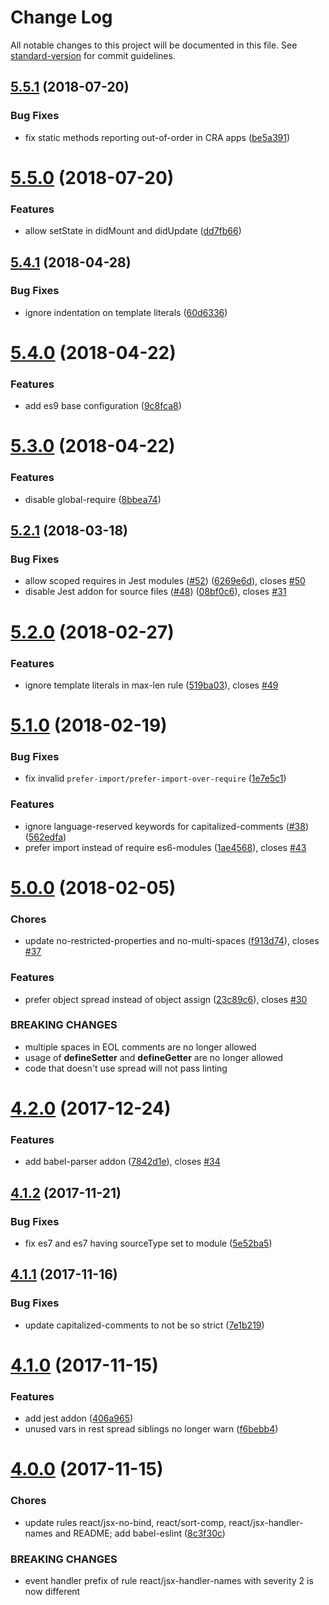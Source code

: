 # Change Log

All notable changes to this project will be documented in this file. See [standard-version](https://github.com/conventional-changelog/standard-version) for commit guidelines.

<a name="5.5.1"></a>
## [5.5.1](https://github.com/moxystudio/eslint-config/compare/v5.5.0...v5.5.1) (2018-07-20)


### Bug Fixes

* fix static methods reporting out-of-order in CRA apps ([be5a391](https://github.com/moxystudio/eslint-config/commit/be5a391))



<a name="5.5.0"></a>
# [5.5.0](https://github.com/moxystudio/eslint-config/compare/v5.4.1...v5.5.0) (2018-07-20)


### Features

* allow setState in didMount and didUpdate ([dd7fb66](https://github.com/moxystudio/eslint-config/commit/dd7fb66))



<a name="5.4.1"></a>
## [5.4.1](https://github.com/moxystudio/eslint-config/compare/v5.4.0...v5.4.1) (2018-04-28)


### Bug Fixes

* ignore indentation on template literals ([60d6336](https://github.com/moxystudio/eslint-config/commit/60d6336))



<a name="5.4.0"></a>
# [5.4.0](https://github.com/moxystudio/eslint-config/compare/v5.3.0...v5.4.0) (2018-04-22)


### Features

* add es9 base configuration ([9c8fca8](https://github.com/moxystudio/eslint-config/commit/9c8fca8))



<a name="5.3.0"></a>
# [5.3.0](https://github.com/moxystudio/eslint-config/compare/v5.2.1...v5.3.0) (2018-04-22)


### Features

* disable global-require ([8bbea74](https://github.com/moxystudio/eslint-config/commit/8bbea74))



<a name="5.2.1"></a>
## [5.2.1](https://github.com/moxystudio/eslint-config/compare/v5.2.0...v5.2.1) (2018-03-18)


### Bug Fixes

* allow scoped requires in Jest modules ([#52](https://github.com/moxystudio/eslint-config/issues/52)) ([6269e6d](https://github.com/moxystudio/eslint-config/commit/6269e6d)), closes [#50](https://github.com/moxystudio/eslint-config/issues/50)
* disable Jest addon for source files ([#48](https://github.com/moxystudio/eslint-config/issues/48)) ([08bf0c6](https://github.com/moxystudio/eslint-config/commit/08bf0c6)), closes [#31](https://github.com/moxystudio/eslint-config/issues/31)



<a name="5.2.0"></a>
# [5.2.0](https://github.com/moxystudio/eslint-config/compare/v5.1.0...v5.2.0) (2018-02-27)


### Features

* ignore template literals in max-len rule ([519ba03](https://github.com/moxystudio/eslint-config/commit/519ba03)), closes [#49](https://github.com/moxystudio/eslint-config/issues/49)



<a name="5.1.0"></a>
# [5.1.0](https://github.com/moxystudio/eslint-config/compare/v5.0.0...v5.1.0) (2018-02-19)


### Bug Fixes

* fix invalid `prefer-import/prefer-import-over-require` ([1e7e5c1](https://github.com/moxystudio/eslint-config/commit/1e7e5c1))


### Features

* ignore language-reserved keywords for capitalized-comments ([#38](https://github.com/moxystudio/eslint-config/issues/38)) ([562edfa](https://github.com/moxystudio/eslint-config/commit/562edfa))
* prefer import  instead of require es6-modules ([1ae4568](https://github.com/moxystudio/eslint-config/commit/1ae4568)), closes [#43](https://github.com/moxystudio/eslint-config/issues/43)



<a name="5.0.0"></a>
# [5.0.0](https://github.com/moxystudio/eslint-config/compare/v4.2.0...v5.0.0) (2018-02-05)


### Chores

* update no-restricted-properties and no-multi-spaces ([f913d74](https://github.com/moxystudio/eslint-config/commit/f913d74)), closes [#37](https://github.com/moxystudio/eslint-config/issues/37)


### Features

* prefer object spread instead of object assign ([23c89c6](https://github.com/moxystudio/eslint-config/commit/23c89c6)), closes [#30](https://github.com/moxystudio/eslint-config/issues/30)


### BREAKING CHANGES

* multiple spaces in EOL comments are no longer allowed
* usage of __defineSetter__ and __defineGetter__ are no longer allowed
* code that doesn't use spread will not pass linting



<a name="4.2.0"></a>
# [4.2.0](https://github.com/moxystudio/eslint-config/compare/v4.1.2...v4.2.0) (2017-12-24)


### Features

* add babel-parser addon ([7842d1e](https://github.com/moxystudio/eslint-config/commit/7842d1e)), closes [#34](https://github.com/moxystudio/eslint-config/issues/34)



<a name="4.1.2"></a>
## [4.1.2](https://github.com/moxystudio/eslint-config/compare/v4.1.1...v4.1.2) (2017-11-21)


### Bug Fixes

* fix es7 and es7 having sourceType set to module ([5e52ba5](https://github.com/moxystudio/eslint-config/commit/5e52ba5))



<a name="4.1.1"></a>
## [4.1.1](https://github.com/moxystudio/eslint-config/compare/v4.1.0...v4.1.1) (2017-11-16)


### Bug Fixes

* update capitalized-comments to not be so strict ([7e1b219](https://github.com/moxystudio/eslint-config/commit/7e1b219))



<a name="4.1.0"></a>
# [4.1.0](https://github.com/moxystudio/eslint-config/compare/v4.0.0...v4.1.0) (2017-11-15)


### Features

* add jest addon ([406a965](https://github.com/moxystudio/eslint-config/commit/406a965))
* unused vars in rest spread siblings no longer warn ([f6bebb4](https://github.com/moxystudio/eslint-config/commit/f6bebb4))



<a name="4.0.0"></a>
# [4.0.0](https://github.com/moxystudio/eslint-config/compare/v3.2.0...v4.0.0) (2017-11-15)


### Chores

* update rules react/jsx-no-bind, react/sort-comp, react/jsx-handler-names and README; add babel-eslint ([8c3f30c](https://github.com/moxystudio/eslint-config/commit/8c3f30c))


### BREAKING CHANGES

* event handler prefix of rule react/jsx-handler-names with severity 2 is now different
